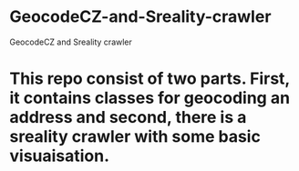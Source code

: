 # GeocodeCZ-and-Sreality-crawler
GeocodeCZ and Sreality crawler

# This repo consist of two parts. First, it contains classes for geocoding an address and second, there is a sreality crawler with some basic visuaisation.
